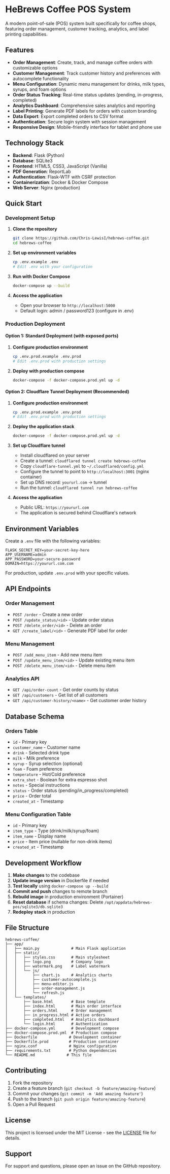 # HeBrews Coffee POS System

A modern point-of-sale (POS) system built specifically for coffee shops, featuring order management, customer tracking, analytics, and label printing capabilities.

## Features

- **Order Management**: Create, track, and manage coffee orders with customizable options
- **Customer Management**: Track customer history and preferences with autocomplete functionality
- **Menu Configuration**: Dynamic menu management for drinks, milk types, syrups, and foam options
- **Order Status Tracking**: Real-time status updates (pending, in-progress, completed)
- **Analytics Dashboard**: Comprehensive sales analytics and reporting
- **Label Printing**: Generate PDF labels for orders with custom branding
- **Data Export**: Export completed orders to CSV format
- **Authentication**: Secure login system with session management
- **Responsive Design**: Mobile-friendly interface for tablet and phone use

## Technology Stack

- **Backend**: Flask (Python)
- **Database**: SQLite3
- **Frontend**: HTML5, CSS3, JavaScript (Vanilla)
- **PDF Generation**: ReportLab
- **Authentication**: Flask-WTF with CSRF protection
- **Containerization**: Docker & Docker Compose
- **Web Server**: Nginx (production)

## Quick Start

### Development Setup

1. **Clone the repository**
   ```bash
   git clone https://github.com/Chris-LewisI/hebrews-coffee.git
   cd hebrews-coffee
   ```

2. **Set up environment variables**
   ```bash
   cp .env.example .env
   # Edit .env with your configuration
   ```

3. **Run with Docker Compose**
   ```bash
   docker-compose up --build
   ```

4. **Access the application**
   - Open your browser to `http://localhost:5000`
   - Default login: admin / password123 (configure in .env)

### Production Deployment

#### Option 1: Standard Deployment (with exposed ports)
1. **Configure production environment**
   ```bash
   cp .env.prod.example .env.prod
   # Edit .env.prod with production settings
   ```

2. **Deploy with production compose**
   ```bash
   docker-compose -f docker-compose.prod.yml up -d
   ```

#### Option 2: Cloudflare Tunnel Deployment (Recommended)
1. **Configure production environment**
   ```bash
   cp .env.prod.example .env.prod
   # Edit .env.prod with production settings
   ```

2. **Deploy the application stack**
   ```bash
   docker-compose -f docker-compose.prod.yml up -d
   ```

3. **Set up Cloudflare tunnel**
   - Install cloudflared on your server
   - Create a tunnel: `cloudflared tunnel create hebrews-coffee`
   - Copy `cloudflare-tunnel.yml` to `~/.cloudflared/config.yml`
   - Configure the tunnel to point to `http://localhost:3001` (nginx container)
   - Set up DNS record: `yoururl.com` → tunnel
   - Run the tunnel: `cloudflared tunnel run hebrews-coffee`

4. **Access the application**
   - Public URL: `https://yoururl.com`
   - The application is secured behind Cloudflare's network

## Environment Variables

Create a `.env` file with the following variables:

```env
FLASK_SECRET_KEY=your-secret-key-here
APP_USERNAME=admin
APP_PASSWORD=your-secure-password
DOMAIN=https://yoururl.com.com
```

For production, update `.env.prod` with your specific values.

## API Endpoints

### Order Management
- `POST /order` - Create a new order
- `POST /update_status/<id>` - Update order status
- `POST /delete_order/<id>` - Delete an order
- `GET /create_label/<id>` - Generate PDF label for order

### Menu Management
- `POST /add_menu_item` - Add new menu item
- `POST /update_menu_item/<id>` - Update existing menu item
- `POST /delete_menu_item/<id>` - Delete menu item

### Analytics API
- `GET /api/order-count` - Get order counts by status
- `GET /api/customers` - Get list of all customers
- `GET /api/customer-history/<name>` - Get customer order history

## Database Schema

### Orders Table
- `id` - Primary key
- `customer_name` - Customer name
- `drink` - Selected drink type
- `milk` - Milk preference
- `syrup` - Syrup selection (optional)
- `foam` - Foam preference
- `temperature` - Hot/Cold preference
- `extra_shot` - Boolean for extra espresso shot
- `notes` - Special instructions
- `status` - Order status (pending/in_progress/completed)
- `price` - Order total
- `created_at` - Timestamp

### Menu Configuration Table
- `id` - Primary key
- `item_type` - Type (drink/milk/syrup/foam)
- `item_name` - Display name
- `price` - Item price (nullable for non-drink items)
- `created_at` - Timestamp

## Development Workflow

1. **Make changes** to the codebase
2. **Update image version** in Dockerfile if needed
3. **Test locally** using `docker-compose up --build`
4. **Commit and push** changes to remote branch
5. **Rebuild image** in production environment (Portainer)
6. **Reset database** if schema changes: Delete `/opt/appdata/hebrews-pos/sqlite3/db.sqlite3`
7. **Redeploy stack** in production

## File Structure

```
hebrews-coffee/
├── app/
│   ├── main.py              # Main Flask application
│   ├── static/
│   │   ├── styles.css       # Main stylesheet
│   │   ├── logo.png         # Company logo
│   │   ├── watermark.png    # Label watermark
│   │   └── js/
│   │       ├── chart.js     # Analytics charts
│   │       ├── customer-autocomplete.js
│   │       ├── menu-editor.js
│   │       ├── order-management.js
│   │       └── refresh.js
│   └── templates/
│       ├── base.html        # Base template
│       ├── index.html       # Main order interface
│       ├── orders.html      # Order management
│       ├── in_progress.html # Active orders
│       ├── completed.html   # Analytics dashboard
│       └── login.html       # Authentication
├── docker-compose.yml       # Development compose
├── docker-compose.prod.yml  # Production compose
├── Dockerfile              # Development container
├── Dockerfile.prod         # Production container
├── nginx.conf              # Nginx configuration
├── requirements.txt        # Python dependencies
└── README.md              # This file
```

## Contributing

1. Fork the repository
2. Create a feature branch (`git checkout -b feature/amazing-feature`)
3. Commit your changes (`git commit -m 'Add amazing feature'`)
4. Push to the branch (`git push origin feature/amazing-feature`)
5. Open a Pull Request

## License

This project is licensed under the MIT License - see the [LICENSE](LICENSE) file for details.

## Support

For support and questions, please open an issue on the GitHub repository.
